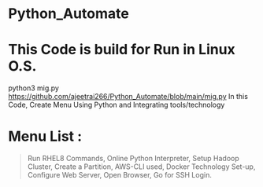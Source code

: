 # Python_Automate

# This  Code is build for Run in Linux O.S.
python3 mig.py
https://github.com/ajeetrai266/Python_Automate/blob/main/mig.py
In this Code, Create Menu Using Python and Integrating tools/technology
# Menu List :
> Run RHEL8 Commands,
> Online Python Interpreter,
> Setup Hadoop Cluster,
> Create a Partition,
> AWS-CLI used,
> Docker Technology Set-up,
> Configure Web Server,
> Open Browser,
> Go for SSH Login.
